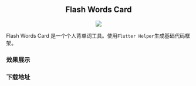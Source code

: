 <div style="text-align: center;">

## Flash Words Card

[![](https://img.shields.io/badge/Doc-EN-gray.svg?longCache=true&colorB=green)](./README_EN.md)


</div>

Flash Words Card 是一个个人背单词工具。使用`Flutter Helper`生成基础代码框架。

### 效果展示
### 下载地址